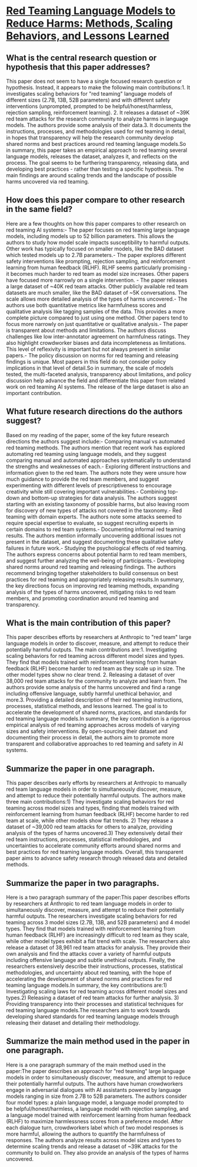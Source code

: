 # [Red Teaming Language Models to Reduce Harms: Methods, Scaling Behaviors,   and Lessons Learned](https://arxiv.org/abs/2209.07858)

## What is the central research question or hypothesis that this paper addresses?

This paper does not seem to have a single focused research question or hypothesis. Instead, it appears to make the following main contributions:1. It investigates scaling behaviors for "red teaming" language models of different sizes (2.7B, 13B, 52B parameters) and with different safety interventions (unprompted, prompted to be helpful/honest/harmless, rejection sampling, reinforcement learning). 2. It releases a dataset of ~39K red team attacks for the research community to analyze harms in language models. The authors provide some analysis of their data.3. It documents the instructions, processes, and methodologies used for red teaming in detail, in hopes that transparency will help the research community develop shared norms and best practices around red teaming language models.So in summary, this paper takes an empirical approach to red teaming several language models, releases the dataset, analyzes it, and reflects on the process. The goal seems to be furthering transparency, releasing data, and developing best practices - rather than testing a specific hypothesis. The main findings are around scaling trends and the landscape of possible harms uncovered via red teaming.


## How does this paper compare to other research in the same field?

Here are a few thoughts on how this paper compares to other research on red teaming AI systems:- The paper focuses on red teaming large language models, including models up to 52 billion parameters. This allows the authors to study how model scale impacts susceptibility to harmful outputs. Other work has typically focused on smaller models, like the BAD dataset which tested models up to 2.7B parameters.- The paper explores different safety interventions like prompting, rejection sampling, and reinforcement learning from human feedback (RLHF). RLHF seems particularly promising - it becomes much harder to red team as model size increases. Other papers have focused more narrowly on a single intervention. - The paper releases a large dataset of ~40K red team attacks. Other publicly available red team datasets are much smaller, like the BAD dataset of ~5K conversations. The scale allows more detailed analysis of the types of harms uncovered.- The authors use both quantitative metrics like harmfulness scores and qualitative analysis like tagging samples of the data. This provides a more complete picture compared to just using one method. Other papers tend to focus more narrowly on just quantitative or qualitative analysis.- The paper is transparent about methods and limitations. The authors discuss challenges like low inter-annotator agreement on harmfulness ratings. They also highlight crowdworker biases and data incompleteness as limitations. This level of reflexivity is important but not always present in similar papers.- The policy discussion on norms for red teaming and releasing findings is unique. Most papers in this field do not consider policy implications in that level of detail.So in summary, the scale of models tested, the multi-faceted analysis, transparency about limitations, and policy discussion help advance the field and differentiate this paper from related work on red teaming AI systems. The release of the large dataset is also an important contribution.


## What future research directions do the authors suggest?

Based on my reading of the paper, some of the key future research directions the authors suggest include:- Comparing manual vs automated red teaming methods. The authors mention that recent work has explored automating red teaming using language models, and they suggest comparing manual and automated approaches systematically to understand the strengths and weaknesses of each.- Exploring different instructions and information given to the red team. The authors note they were unsure how much guidance to provide the red team members, and suggest experimenting with different levels of prescriptiveness to encourage creativity while still covering important vulnerabilities.- Combining top-down and bottom-up strategies for data analysis. The authors suggest starting with an existing taxonomy of possible harms, but also leaving room for discovery of new types of attacks not covered in the taxonomy.- Red teaming with domain experts. The authors note some attacks seemed to require special expertise to evaluate, so suggest recruiting experts in certain domains to red team systems.- Documenting informal red teaming results. The authors mention informally uncovering additional issues not present in the dataset, and suggest documenting these qualitative safety failures in future work.- Studying the psychological effects of red teaming. The authors express concerns about potential harm to red team members, and suggest further analyzing the well-being of participants.- Developing shared norms around red teaming and releasing findings. The authors recommend bringing together stakeholders to build consensus on best practices for red teaming and appropriately releasing results.In summary, the key directions focus on improving red teaming methods, expanding analysis of the types of harms uncovered, mitigating risks to red team members, and promoting coordination around red teaming and transparency.


## What is the main contribution of this paper?

This paper describes efforts by researchers at Anthropic to "red team" large language models in order to discover, measure, and attempt to reduce their potentially harmful outputs. The main contributions are:1. Investigating scaling behaviors for red teaming across different model sizes and types. They find that models trained with reinforcement learning from human feedback (RLHF) become harder to red team as they scale up in size. The other model types show no clear trend.  2. Releasing a dataset of over 38,000 red team attacks for the community to analyze and learn from. The authors provide some analysis of the harms uncovered and find a range including offensive language, subtly harmful unethical behavior, and more.3. Providing a detailed description of their red teaming instructions, processes, statistical methods, and lessons learned. The goal is to accelerate the development of shared norms, practices, and standards for red teaming language models.In summary, the key contribution is a rigorous empirical analysis of red teaming approaches across models of varying sizes and safety interventions. By open-sourcing their dataset and documenting their process in detail, the authors aim to promote more transparent and collaborative approaches to red teaming and safety in AI systems.


## Summarize the paper in one paragraph.

This paper describes early efforts by researchers at Anthropic to manually red team language models in order to simultaneously discover, measure, and attempt to reduce their potentially harmful outputs. The authors make three main contributions:1) They investigate scaling behaviors for red teaming across model sizes and types, finding that models trained with reinforcement learning from human feedback (RLHF) become harder to red team at scale, while other models show flat trends. 2) They release a dataset of ~39,000 red team attacks for others to analyze, providing analysis of the types of harms uncovered.3) They extensively detail their red team instructions, processes, statistical methodologies, and uncertainties to accelerate community efforts around shared norms and best practices for red teaming language models. Overall, this transparent paper aims to advance safety research through released data and detailed methods.


## Summarize the paper in two paragraphs.

Here is a two paragraph summary of the paper:This paper describes efforts by researchers at Anthropic to red team language models in order to simultaneously discover, measure, and attempt to reduce their potentially harmful outputs. The researchers investigate scaling behaviors for red teaming across 3 model sizes (2.7B, 13B, and 52B parameters) and 4 model types. They find that models trained with reinforcement learning from human feedback (RLHF) are increasingly difficult to red team as they scale, while other model types exhibit a flat trend with scale. The researchers also release a dataset of 38,961 red team attacks for analysis. They provide their own analysis and find the attacks cover a variety of harmful outputs including offensive language and subtle unethical outputs. Finally, the researchers extensively describe their instructions, processes, statistical methodologies, and uncertainty about red teaming, with the hope of accelerating the development of shared norms and practices for red teaming language models.In summary, the key contributions are:1) Investigating scaling laws for red teaming across different model sizes and types.2) Releasing a dataset of red team attacks for further analysis.  3) Providing transparency into their processes and statistical techniques for red teaming language models.The researchers aim to work towards developing shared standards for red teaming language models through releasing their dataset and detailing their methodology.


## Summarize the main method used in the paper in one paragraph.

Here is a one paragraph summary of the main method used in the paper:The paper describes an approach for "red teaming" large language models in order to simultaneously discover, measure, and attempt to reduce their potentially harmful outputs. The authors have human crowdworkers engage in adversarial dialogues with AI assistants powered by language models ranging in size from 2.7B to 52B parameters. The authors consider four model types: a plain language model, a language model prompted to be helpful/honest/harmless, a language model with rejection sampling, and a language model trained with reinforcement learning from human feedback (RLHF) to maximize harmlessness scores from a preference model. After each dialogue turn, crowdworkers label which of two model responses is more harmful, allowing the authors to quantify the harmfulness of responses. The authors analyze results across model sizes and types to determine scaling trends and release a dataset of ~39K attacks for the community to build on. They also provide an analysis of the types of harms uncovered.
